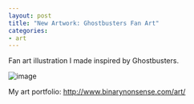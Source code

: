 ```yaml
---
layout: post
title: "New Artwork: Ghostbusters Fan Art"
categories:
- art
---
```


<p>
Fan art illustration I made inspired by Ghostbusters.
</p>


![image](http://www.binarynonsense.com/imgs/art/full/alvaro-garcia-ghostbusters-01-color-reducedforweb.jpg)


<p>My art portfolio: <a href="http://www.binarynonsense.com/art/">http://www.binarynonsense.com/art/</a></p>
